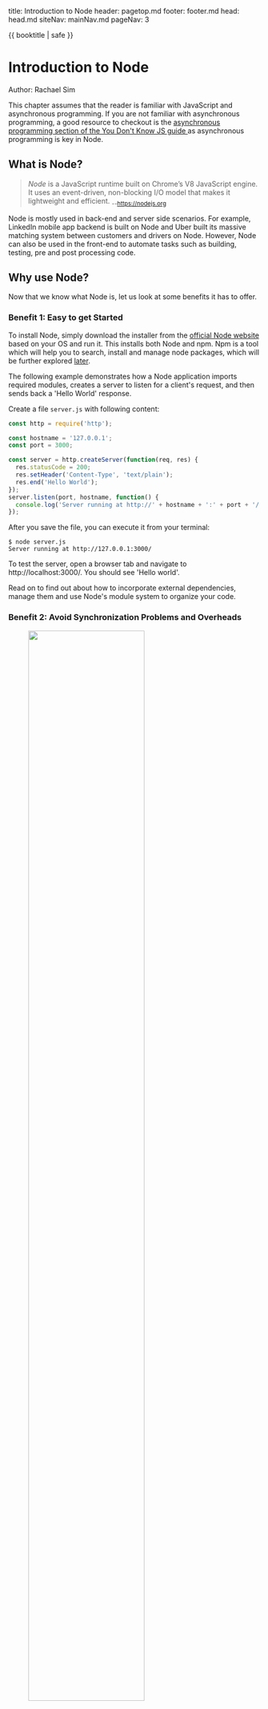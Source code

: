<frontmatter>
  title: Introduction to Node
  header: pagetop.md
  footer: footer.md
  head: head.md
  siteNav: mainNav.md
  pageNav: 3
</frontmatter>

<div class="website-content">

{{ booktitle | safe }}

# Introduction to Node

Author: Rachael Sim

<box type="info" light><md>
This chapter assumes that the reader is familiar with JavaScript and asynchronous programming. If you are not familiar with asynchronous programming, a good resource to checkout is the [asynchronous programming section of the You Don't Know JS guide ](https://github.com/getify/You-Dont-Know-JS/tree/2nd-ed/sync-async) as asynchronous programming is key in Node.</md>
</box>

## What is Node?

>*Node* is a JavaScript runtime built on Chrome’s V8 JavaScript engine. It uses an event-driven, non-blocking I/O model that makes it lightweight and efficient. <sub>--https://nodejs.org</sub>

Node is mostly used in back-end and server side scenarios. For example, LinkedIn mobile app backend is built on Node and Uber built its massive matching system between customers and drivers on Node. However, Node can also be used in the front-end to automate tasks such as building, testing, pre and post processing code.

## Why use Node?

Now that we know what Node is, let us look at some benefits it has to offer.

### Benefit 1: Easy to get Started

To install Node, simply download the installer from the [official Node website](https://nodejs.org/en/download/) based on your OS and run it. This installs both Node and npm. Npm is a tool which will help you to search, install and manage node packages, which will be further explored [later](#benefit-5-easy-dependency-management-with-npm).

The following example demonstrates how a Node application imports required modules, creates a server to listen for a client's request, and then sends back a 'Hello World' response.

<box type="info" header="A Simple Hello World Server <small>from [codeburst](https://codeburst.io/node-js-by-example-part-1-668376cd4f96)</small>" light>

Create a file `server.js` with following content:

```js
const http = require('http');

const hostname = '127.0.0.1';
const port = 3000;

const server = http.createServer(function(req, res) {
  res.statusCode = 200;
  res.setHeader('Content-Type', 'text/plain');
  res.end('Hello World');
});
server.listen(port, hostname, function() {
  console.log('Server running at http://' + hostname + ':' + port + '/');
});
```

After you save the file, you can execute it from your terminal:
```
$ node server.js
Server running at http://127.0.0.1:3000/
```
To test the server, open a browser tab and navigate to http://localhost:3000/. You should see 'Hello world'.

</box>

Read on to find out about how to incorporate external dependencies, manage them and use Node's module system to organize your code.

### Benefit 2: Avoid Synchronization Problems and Overheads

<figure>
<img src="eventloop.png" width="74%" class="mx-auto mt-3 mb-2 d-block rounded" />
<figcaption class="text-center"><small>

Illustration of node's event loop from [these slides](https://www.slideshare.net/DevCentralAMD/introduction-to-nodejs-41469620)</small>
</figcaption>
</figure>

Node is designed to be **event-driven**. When an <tooltip content="e.g. when a I/O operation is complete, or a timer fires">event</tooltip> occurs (_Operation Complete_ above), the event handler previously registered with the event is enqueued to be run by the [<tooltip content="where JavaScript code is executed">event loop</tooltip>](https://medium.com/the-node-js-collection/what-you-should-know-to-really-understand-the-node-js-event-loop-and-its-metrics-c4907b19da4c) (_Trigger Callback_), which is single-threaded.

This means that we can avoid thread overheads and synchronization problems such as <tooltip content="a situation where some threads are blocked due to needing access to the same locks">deadlocks</tooltip> and <tooltip content="a situation where multiple operations by different threads are performed on one resource in indeterministic order, potentially causing unexpected changes to the resource">race conditions</tooltip>.

### Benefit 3: Fast for I/O Intensive Programs

I/O requests made in other languages such as Python or Java are typically blocking, which means the program remains idle (in the same thread) until the I/O operation completes.

In contrast, node allows for a **non-blocking** I/O model with its event-driven structure.

I/O requests are delegated to other systems (e.g. file system and databases). While an I/O operation is incomplete, the event loop can still process subsequent requests. When the I/O request is complete, the handler registered with the request is then scheduled to be executed on the event loop.

### Benefit 4: Use JavaScript for Both Front and Back-end Development

Using Node for back-end development makes it possible to share common code functionality between the front-end and back-end, which leads to less code maintainence. Since the same code base is shared, it may hence also lead to a more multidisciplinary team that is familiar with both front and back-end development, reducing the potential communication overhead involved.

### Benefit 5: Easy Dependency Management With npm

Node Package Manager (npm) is used to
* Search for node packages online
* Install node packages from the command line, manage versions and dependencies effectively and easily

Anyone who wants to use your project would only need to run the following command in the command shell to load the project dependencies.
```
$ npm install
```

This command will locate the `package.json` file (a file that contains all metadata information about a Node application) in the root directory and install all the dependencies specified in it.

A basic `package.json` has the following structure.
```json
{
  "name": "folder_name",
  "version": "1.0.0",
  "description": "",
  "main": "index.js",
  "scripts": {
    "test": "echo \"Error: no test specified\" && exit 1"
  },
  "keywords": ["promise", "lock"],
  "author": "",
  "license": "ISC"
}
```
The **name** and a **version** forms a unique identifier for the package. When a package is updated, the version number must be updated. A good **description** string and **keywords** helps others discover your package.

The `dependencies` property specifies dependencies needed in production while the `devDependencies` property specifies dependencies needed in development.

```json
{
  "dependencies": {
    "express": "~3.0.1",
    "sequelize":"latest",
    "bluebird": "^3.4.7",
    "angular":"latest",
  },
  "devDependencies": {
    "eslint": "^4.16.0",
    "eslint-config-airbnb-base": "^12.1.0",
    "eslint-plugin-import": "^2.8.0"
  }
}
```
The `dependencies` property maps to an object that has the name and
<popover header="**Version Range**" trigger="click">
<template slot="content">
It is common to find carets (`^`) and tildes (`~`) in the version range.<br>
This is part of npm's powerful <a href="https://nodesource.com/blog/semver-a-primer/">version specification system</a>, which allows
users and developers of the package to keep its dependencies compatible.
</template>
version range
</popover>
for each dependency. It is important to specify an appropriate version range to ensure consistency and so that users and developers will have compatible dependencies. For instance, using the latest version of a dependency may introduce breaking changes from API deprecation, making debugging harder.

It is also possible and easier to install a new dependency and update `package.json` directly from the command line with
``` {.no-line-numbers}
$ npm install <package_name>
```
Once a dependency is installed, the package's code will be added to the local `/node_modules` folder.

The [module section](#benefit-7-easy-to-reuse-code-from-others) describes how to import packages in your code.

### Benefit 6: Versatile npm `scripts`

`package.json` also contains a `scripts` property, which allows specifying various common commands to be run.

For example, inside your `package.json`, you might have
```json
{
  "scripts": {
      "build": "node app.js",
      "lint": "eslint **/*.js",
      "lint-fix": "eslint --fix **/*.js"
  }
}
```
Running `npm run build` in the command shell will execute `node app.js` and similarly `npm run lint-fix` will fix your linting errors in your JavaScript files.

Apart from acting as <tooltip content="See here for some common use cases of npm scripts!">[shortcuts](https://css-tricks.com/why-npm-scripts/)</tooltip> to commonly used commands, this also sets up and encourages a consistent development and build workflow in the project.

### Benefit 7: Easy to Reuse Code From Others

Node's module system allows you to include other JavaScript files and thus makes it easy to reuse external libraries and organize your code into separate parts with limited responsibilities.

Node comes bundled with useful [core modules](https://nodejs.org/api/) such as the `fs` (file system) module which includes classes, methods and events to deal with file I/O operations and the `http` module which helps Node to transfer data over HTTP.
There are also many useful and well-tested modules maintained by the community and external developers such as <tooltip content="A library providing various useful wrapper functions over JavaScript's promises">*Bluebird*</tooltip> on <tooltip content="the largest ecosystem of open source libraries in the world!">npm</tooltip>.

This makes development a breeze -- if a specific functionality has a large development overhead, you could look to such modules to speed things up.

Importing modules is easy - simply use the `require()` function and provide the module identifier or the file path.
```js
const http = require('http'); // import a core module
const Promise = require('bluebird'); // import a non-core module
```

Node will first check if the module identifier passed to `require` is a core module or a relative path. If so, it will return the core module or the value of `module.exports` in the specified file path's code. Otherwise, Node will attempt to load the module from the `node_modules` folder in the parent directory of the current module.

### Benefit 8: Support for Better Code Organization

With Node's module system, you can create separate modules in your codebase such that each is focused on a single functionality. This makes your code more maintainable and testable.

For example, in a parser module, you could export the `Parser` constructor in `parser.js` like so.
```js
function Parser(options) {
  this._options = options || {};
}

Parser.prototype.parse = function (content) {
  ...
}
module.exports = Parser; // override the exports object
```

Elsewhere, the Parser constructor would then be imported as such, allowing Parser objects to be created in other modules.
```js
const parser = require('../parser') // import content from parser.js based on relative file path. The js extension is assumed and can be excluded.

const content = 'some content';
const newParser = new Parser();
newParser.parse(content);
```

## Use Cases

Node is **good** for:
* **Processing high volumes of I/O-bound requests**. A single instance of a Node server will be more efficient and can serve more requests with the same hardware than most other servers, due to its event driven architecture. This makes a node server faster and more scalable.
* **Real time applications** where you have to process a large volume of requests with little delay. This includes instant messaging apps and collaborative editing apps where you can watch the document being modified live such as [Trello](https://trello.com/) and Google Docs. Node is a good choice as it can handle multiple client requests even while waiting for responses.
* **Single-page applications** where a lot of processing and rendering is done on the client's side and the backend server only needs to provide a simple API. Node can process many requests with low response times. In addition, you can reuse and share <tooltip content="e.g. validation logic for user inputs">JavaScript code</tooltip> between the client and server.

However, Node is **not suitable** for
* **CPU-intensive jobs**. Recall that event loop is single-threaded. If the thread is busy doing CPU-heavy operations, it will not be able to process incoming requests timely. While it does have some amount of [multi-threading](https://blog.logrocket.com/node-js-multithreading-what-are-worker-threads-and-why-do-they-matter-48ab102f8b10/) support, being a JavaScript runtime, its performance in such cases still trails behind alternatives such as Python which supports threads natively.


## Resources

* Try out Node online - [Node prototyping with Runkit](https://runkit.com/home)
* A guide on asynchronous programming in JS - [You Don't Know JS: Async & Performance](https://github.com/getify/You-Dont-Know-JS/tree/2nd-ed/sync-async)
* A comprehensive introduction to Node -  [The art of node](https://github.com/maxogden/art-of-node/)
* Making better use of npm scripts - [freeCodeCamp's Introduction to NPM Scripts](https://medium.freecodecamp.org/introduction-to-npm-scripts-1dbb2ae01633), [How to Use npm as a Build Tool](https://www.keithcirkel.co.uk/how-to-use-npm-as-a-build-tool/)
* Using `module.exports` - [Tendai Mutunhire's article](http://stackabuse.com/how-to-use-module-exports-in-node-js/).
* Advice on how to write clean code that makes it easy to add new features - [Fundamental rules of a Node.js project structure](https://blog.risingstack.com/node-hero-node-js-project-structure-tutorial/)
* A compilation of useful node modules - [Awesome Nodejs](https://github.com/sindresorhus/awesome-nodejs)
*  A summary and curation of the top-ranked content on Node best practices - [Node.js Best Practices](https://github.com/i0natan/nodebestpractices)
* Understanding node's architecture - [Node.js event loop architecture](https://medium.com/preezma/node-js-event-loop-architecture-go-deeper-node-core-c96b4cec7aa4)
* More about `package.json` - [npm official documentation on package.json](https://docs.npmjs.com/files/package.json).
* When or when not to use Node? - [netguru](https://www.netguru.co/blog/use-node-js-backend), [Node.js foundation](https://medium.com/the-node-js-collection/why-the-hell-would-you-use-node-js-4b053b94ab8e)

</div>
